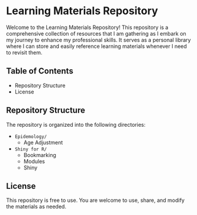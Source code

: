 # Learning Materials Repository

Welcome to the Learning Materials Repository! 
This repository is a comprehensive collection of resources that I am gathering as I embark on my journey to enhance my professional skills. 
It serves as a personal library where I can store and easily reference learning materials whenever I need to revisit them.

## Table of Contents

- Repository Structure
- License

## Repository Structure

The repository is organized into the following directories:

- `Epidemology/`
  - Age Adjustment
- `Shiny for R/`
  - Bookmarking
  - Modules
  - Shiny

## License

This repository is free to use. You are welcome to use, share, and modify the materials as needed.



